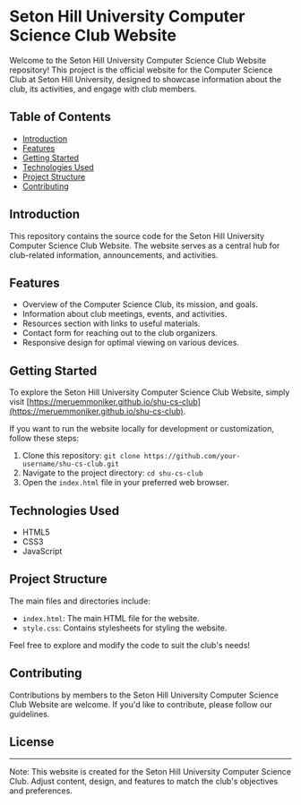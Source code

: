 # Seton Hill University Computer Science Club Website

Welcome to the Seton Hill University Computer Science Club Website repository! This project is the official website for the Computer Science Club at Seton Hill University, designed to showcase information about the club, its activities, and engage with club members.

## Table of Contents

- [Introduction](#introduction)
- [Features](#features)
- [Getting Started](#getting-started)
- [Technologies Used](#technologies-used)
- [Project Structure](#project-structure)
- [Contributing](#contributing)

## Introduction

This repository contains the source code for the Seton Hill University Computer Science Club Website. The website serves as a central hub for club-related information, announcements, and activities.

## Features

- Overview of the Computer Science Club, its mission, and goals.
- Information about club meetings, events, and activities.
- Resources section with links to useful materials.
- Contact form for reaching out to the club organizers.
- Responsive design for optimal viewing on various devices.

## Getting Started

To explore the Seton Hill University Computer Science Club Website, simply visit [https://meruemmoniker.github.io/shu-cs-club](https://meruemmoniker.github.io/shu-cs-club).

If you want to run the website locally for development or customization, follow these steps:

1. Clone this repository: `git clone https://github.com/your-username/shu-cs-club.git`
2. Navigate to the project directory: `cd shu-cs-club`
3. Open the `index.html` file in your preferred web browser.

## Technologies Used

- HTML5
- CSS3
- JavaScript

## Project Structure

The main files and directories include:

- `index.html`: The main HTML file for the website.
- `style.css`: Contains stylesheets for styling the website.

Feel free to explore and modify the code to suit the club's needs!

## Contributing

Contributions by members to the Seton Hill University Computer Science Club Website are welcome. If you'd like to contribute, please follow our guidelines.

## License

---

Note: This website is created for the Seton Hill University Computer Science Club. Adjust content, design, and features to match the club's objectives and preferences.

